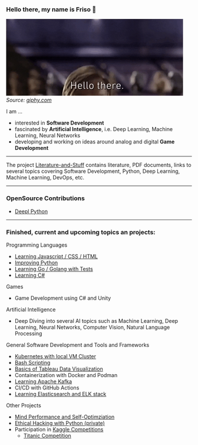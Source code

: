 ### Hello there, my name is Friso 👋

![alt text](./giphy-hello-there.gif)\
_Source: [giphy.com](https://giphy.com/gifs/starwars-star-wars-episode-3-xTiIzJSKB4l7xTouE8)_

<!--
**FOehlschlaeger/FOehlschlaeger** is a ✨ _special_ ✨ repository because its `README.md` (this file) appears on your GitHub profile.

Here are some ideas to get you started:

- 🔭 I’m currently working on ...
- 🌱 I’m currently learning ...
- 👯 I’m looking to collaborate on ...
- 🤔 I’m looking for help with ...
- 💬 Ask me about ...
- 📫 How to reach me: ...
- 😄 Pronouns: ...
- ⚡ Fun fact: ...
-->

I am ...
- interested in **Software Development**
- fascinated by **Artificial Intelligence**, i.e. Deep Learning, Machine Learning, Neural Networks
- developing and working on ideas around analog and digital **Game Development**

---
The project [Literature-and-Stuff](https://github.com/FOehlschlaeger/Literature-and-Stuff) contains literature, PDF documents, links to several topics covering Software Development, Python, Deep Learning, Machine Learning, DevOps, etc.

---
### OpenSource Contributions
- [Deepl Python](https://github.com/DeepLcom/deepl-python)

---
### Finished, current and upcoming topics an projects:
Programming Languages
- [Learning Javascript / CSS / HTML](https://github.com/FOehlschlaeger/Learning-Javascript-CSS-HTML)
- [Improving Python](https://github.com/FOehlschlaeger/Improving-Python)
- [Learning Go / Golang with Tests](https://github.com/FOehlschlaeger/Learn-Go-with-Tests)
- [Learning C#](https://github.com/FOehlschlaeger/Learning-C-Sharp)


Games
- Game Development using C# and Unity


Artificial Intelligence
- Deep Diving into several AI topics such as Machine Learning, Deep Learning, Neural Networks, Computer Vision, Natural Language Processing


General Software Development and Tools and Frameworks
- [Kubernetes with local VM Cluster](https://github.com/FOehlschlaeger/Learning-Kubernetes)
- [Bash Scripting](https://github.com/FOehlschlaeger/Learn-Bash-Scripting)
- [Basics of Tableau Data Visualization](https://github.com/FOehlschlaeger/udemy-tableau-fundamentals-of-data-visualization)
- Containerization with Docker and Podman
- [Learning Apache Kafka](https://github.com/FOehlschlaeger/Learning-Kafka)
- CI/CD with GitHub Actions
- [Learning Elasticsearch and ELK stack](https://github.com/FOehlschlaeger/Learning-Elastic)


Other Projects
- [Mind Performance and Self-Optimziation](https://github.com/FOehlschlaeger/Mind-and-Memory)
- [Ethical Hacking with Python (private)](https://github.com/FOehlschlaeger/udemy-ethical-hacking-python)
- Participation in [Kaggle Competitions](https://www.kaggle.com/)
  - [Titanic Competition](https://github.com/FOehlschlaeger/Kaggle_Titanic)
